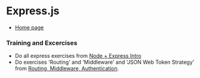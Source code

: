 # Express.js
  * [Home page](http://expressjs.com)
  
### Training and Excercises
  * Do all express exercises from [Node + Express Intro](week1-express.md)
  * Do exercises 'Routing' and 'Middleware' and 'JSON Web Token Strategy' from [Routing, Middleware, Authentication](week1-express2.md).
